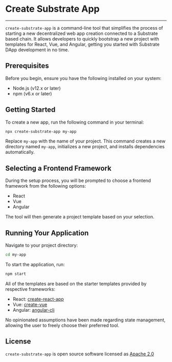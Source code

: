 # Create Substrate App
***
`create-substrate-app` is a command-line tool that simplifies the process of starting a new decentralized web app
creation connected to a Substrate based chain. It allows developers to quickly bootstrap a new project with templates
for React, Vue, and Angular, getting you started with Substrate DApp development in no time.

## Prerequisites
Before you begin, ensure you have the following installed on your system:
- Node.js (v12.x or later)
- npm (v6.x or later)

## Getting Started
To create a new app, run the following command in your terminal:
```sh
npx create-substrate-app my-app
```
Replace `my-app` with the name of your project. This command creates a new directory named `my-app`, initializes a new
project, and installs dependencies automatically.

## Selecting a Frontend Framework
During the setup process, you will be prompted to choose a frontend framework from the following options:
- React
- Vue
- Angular

The tool will then generate a project template based on your selection.

## Running Your Application
Navigate to your project directory:
```sh
cd my-app
```
To start the application, run:
```sh
npm start
```

All of the templates are based on the starter templates provided by respective frameworks:
- React: [create-react-app](https://github.com/facebook/create-react-app)
- Vue: [create-vue](https://github.com/vuejs/create-vue)
- Angular: [angular-cli](https://github.com/angular/angular-cli)

No opinionated assumptions have been made regarding state management, allowing the user to freely choose their
preferred tool.

## License
`create-substrate-app` is open source software licensed as [Apache 2.0](https://www.apache.org/licenses/LICENSE-2.0)

